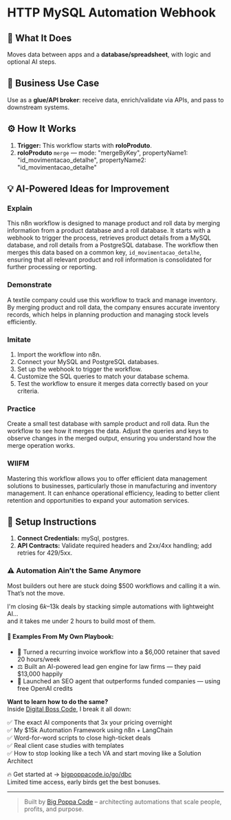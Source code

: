 # HTTP MySQL Automation Webhook
  ## 🚀 What It Does
  Moves data between apps and a **database/spreadsheet**, with logic and optional AI steps.
  
  ## 💼 Business Use Case
  Use as a **glue/API broker**: receive data, enrich/validate via APIs, and pass to downstream systems.
  
  ## ⚙️ How It Works
  1. **Trigger:** This workflow starts with **roloProduto**.
  2. **roloProduto** `merge` — mode: "mergeByKey", propertyName1: "id_movimentacao_detalhe", propertyName2: "id_movimentacao_detalhe"
  
  ## 💡 AI-Powered Ideas for Improvement
  ### Explain
This n8n workflow is designed to manage product and roll data by merging information from a product database and a roll database. It starts with a webhook to trigger the process, retrieves product details from a MySQL database, and roll details from a PostgreSQL database. The workflow then merges this data based on a common key, `id_movimentacao_detalhe`, ensuring that all relevant product and roll information is consolidated for further processing or reporting.

### Demonstrate
A textile company could use this workflow to track and manage inventory. By merging product and roll data, the company ensures accurate inventory records, which helps in planning production and managing stock levels efficiently.

### Imitate
1. Import the workflow into n8n.
2. Connect your MySQL and PostgreSQL databases.
3. Set up the webhook to trigger the workflow.
4. Customize the SQL queries to match your database schema.
5. Test the workflow to ensure it merges data correctly based on your criteria.

### Practice
Create a small test database with sample product and roll data. Run the workflow to see how it merges the data. Adjust the queries and keys to observe changes in the merged output, ensuring you understand how the merge operation works.

### WIIFM
Mastering this workflow allows you to offer efficient data management solutions to businesses, particularly those in manufacturing and inventory management. It can enhance operational efficiency, leading to better client retention and opportunities to expand your automation services.
  
  ## 🔧 Setup Instructions
  1. **Connect Credentials:** mySql, postgres.
2. **API Contracts:** Validate required headers and 2xx/4xx handling; add retries for 429/5xx.
  
### ⚠️ Automation Ain’t the Same Anymore

Most builders out here are stuck doing $500 workflows and calling it a win.  
That’s not the move.  

I'm closing $6k–$13k deals by stacking simple automations with lightweight AI...  
and it takes me under 2 hours to build most of them.

#### 🧠 Examples From My Own Playbook:
- 🔁 Turned a recurring invoice workflow into a $6,000 retainer that saved 20 hours/week  
- ⚖️ Built an AI-powered lead gen engine for law firms — they paid $13,000 happily  
- 🚀 Launched an SEO agent that outperforms funded companies — using free OpenAI credits  

**Want to learn how to do the same?**  
Inside [Digital Boss Code](https://bigpoppacode.io/go/dbc), I break it all down:

✅ The exact AI components that 3x your pricing overnight  
✅ My $15k Automation Framework using n8n + LangChain  
✅ Word-for-word scripts to close high-ticket deals  
✅ Real client case studies with templates  
✅ How to stop looking like a tech VA and start moving like a Solution Architect  

🔥 Get started at → [bigpoppacode.io/go/dbc](https://bigpoppacode.io/go/dbc)  
Limited time access, early birds get the best bonuses.

---
> Built by [Big Poppa Code](https://bigpoppacode.io) – architecting automations that scale people, profits, and purpose.
  